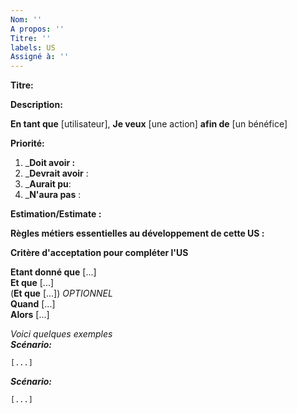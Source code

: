 ```yaml
---
Nom: ''
A propos: ''
Titre: ''
labels: US
Assigné à: ''
---
```


**Titre:**


**Description:**

**En tant que** [utilisateur], **Je veux** [une action] **afin de** [un bénéfice]


**Priorité:** 

  1. _**Doit avoir :** 
  2. _**Devrait avoir** : 
  3. _**Aurait pu**: 
  4. _**N'aura pas** :
  
  
**Estimation/Estimate :** 

**Règles métiers essentielles au développement de cette US :**

  
**Critère d'acceptation pour compléter l'US**

**Etant donné que** [...]<br>
**Et que** [...]<br>
(**Et que** [...]) *OPTIONNEL*<br>
**Quand** [...]<br>
**Alors** [...]<br>
  
_Voici quelques exemples_<br>
_**Scénario:**_
```
[...]
```

_**Scénario:**_<br>
``` 
[...]
```
